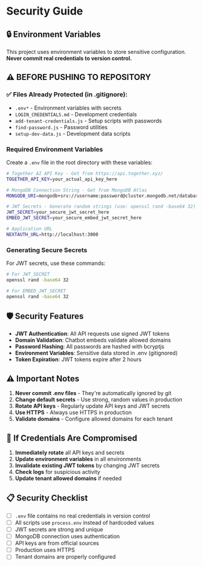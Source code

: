# Security Guide

## 🔒 Environment Variables

This project uses environment variables to store sensitive configuration. **Never commit real credentials to version control.**

## ⚠️ BEFORE PUSHING TO REPOSITORY

### ✅ Files Already Protected (in .gitignore):

- `.env*` - Environment variables with secrets
- `LOGIN_CREDENTIALS.md` - Development credentials
- `add-tenant-credentials.js` - Setup scripts with passwords
- `find-password.js` - Password utilities
- `setup-dev-data.js` - Development data scripts

### Required Environment Variables

Create a `.env` file in the root directory with these variables:

```bash
# Together AI API Key - Get from https://api.together.xyz/
TOGETHER_API_KEY=your_actual_api_key_here

# MongoDB Connection String - Get from MongoDB Atlas
MONGODB_URI=mongodb+srv://username:password@cluster.mongodb.net/database

# JWT Secrets - Generate random strings (use: openssl rand -base64 32)
JWT_SECRET=your_secure_jwt_secret_here
EMBED_JWT_SECRET=your_secure_embed_jwt_secret_here

# Application URL
NEXTAUTH_URL=http://localhost:3000
```

### Generating Secure Secrets

For JWT secrets, use these commands:

```bash
# For JWT_SECRET
openssl rand -base64 32

# For EMBED_JWT_SECRET
openssl rand -base64 32
```

## 🛡️ Security Features

- **JWT Authentication**: All API requests use signed JWT tokens
- **Domain Validation**: Chatbot embeds validate allowed domains
- **Password Hashing**: All passwords are hashed with bcryptjs
- **Environment Variables**: Sensitive data stored in .env (gitignored)
- **Token Expiration**: JWT tokens expire after 2 hours

## ⚠️ Important Notes

1. **Never commit .env files** - They're automatically ignored by git
2. **Change default secrets** - Use strong, random values in production
3. **Rotate API keys** - Regularly update API keys and JWT secrets
4. **Use HTTPS** - Always use HTTPS in production
5. **Validate domains** - Configure allowed domains for each tenant

## 🚨 If Credentials Are Compromised

1. **Immediately rotate** all API keys and secrets
2. **Update environment variables** in all environments
3. **Invalidate existing JWT tokens** by changing JWT secrets
4. **Check logs** for suspicious activity
5. **Update tenant allowed domains** if needed

## 📋 Security Checklist

- [ ] `.env` file contains no real credentials in version control
- [ ] All scripts use `process.env` instead of hardcoded values
- [ ] JWT secrets are strong and unique
- [ ] MongoDB connection uses authentication
- [ ] API keys are from official sources
- [ ] Production uses HTTPS
- [ ] Tenant domains are properly configured
